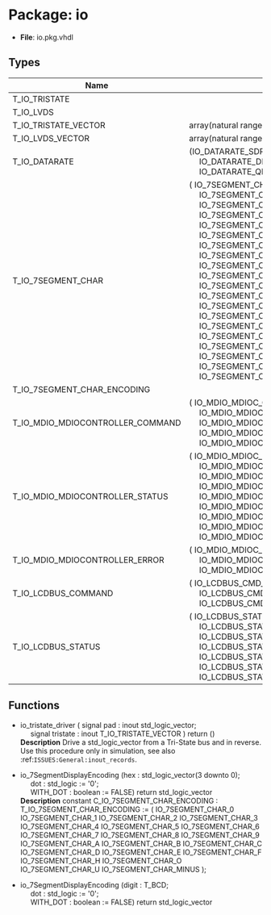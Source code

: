 # Package: io

- **File**: io.pkg.vhdl
## Types

| Name                             | Type                                                                                                                                                                                                                                                                                                                                                                                                                                                                                                                                                                                                                                                                                                                                                                                                                                                                                                                                                                                                                                                                                                                                | Description                                                                                                                                                                  |
| -------------------------------- | ----------------------------------------------------------------------------------------------------------------------------------------------------------------------------------------------------------------------------------------------------------------------------------------------------------------------------------------------------------------------------------------------------------------------------------------------------------------------------------------------------------------------------------------------------------------------------------------------------------------------------------------------------------------------------------------------------------------------------------------------------------------------------------------------------------------------------------------------------------------------------------------------------------------------------------------------------------------------------------------------------------------------------------------------------------------------------------------------------------------------------------- | ---------------------------------------------------------------------------------------------------------------------------------------------------------------------------- |
| T_IO_TRISTATE                    |                                                                                                                                                                                                                                                                                                                                                                                                                                                                                                                                                                                                                                                                                                                                                                                                                                                                                                                                                                                                                                                                                                                                     |                                                                                                                                                                              |
| T_IO_LVDS                        |                                                                                                                                                                                                                                                                                                                                                                                                                                                                                                                                                                                                                                                                                                                                                                                                                                                                                                                                                                                                                                                                                                                                     |                                                                                                                                                                              |
| T_IO_TRISTATE_VECTOR             | array(natural range <>) of T_IO_TRISTATE                                                                                                                                                                                                                                                                                                                                                                                                                                                                                                                                                                                                                                                                                                                                                                                                                                                                                                                                                                                                                                                                                            |  Do not use this type for ``inout`` ports of synthesizable IP cores to drive  values in both directions, see also  :ref:`ISSUES:General:inout_records`.                      |
| T_IO_LVDS_VECTOR                 | array(natural range <>) of T_IO_LVDS                                                                                                                                                                                                                                                                                                                                                                                                                                                                                                                                                                                                                                                                                                                                                                                                                                                                                                                                                                                                                                                                                                |                                                                                                                                                                              |
| T_IO_DATARATE                    | (IO_DATARATE_SDR,<br><span style="padding-left:20px"> IO_DATARATE_DDR,<br><span style="padding-left:20px"> IO_DATARATE_QDR)                                                                                                                                                                                                                                                                                                                                                                                                                                                                                                                                                                                                                                                                                                                                                                                                                                                                                                                                                                                                         |                                                                                                                                                                              |
| T_IO_7SEGMENT_CHAR               | ( IO_7SEGMENT_CHAR_0,<br><span style="padding-left:20px"> IO_7SEGMENT_CHAR_1,<br><span style="padding-left:20px"> IO_7SEGMENT_CHAR_2,<br><span style="padding-left:20px"> IO_7SEGMENT_CHAR_3,<br><span style="padding-left:20px"> IO_7SEGMENT_CHAR_4,<br><span style="padding-left:20px"> IO_7SEGMENT_CHAR_5,<br><span style="padding-left:20px"> IO_7SEGMENT_CHAR_6,<br><span style="padding-left:20px"> IO_7SEGMENT_CHAR_7,<br><span style="padding-left:20px"> IO_7SEGMENT_CHAR_8,<br><span style="padding-left:20px"> IO_7SEGMENT_CHAR_9,<br><span style="padding-left:20px"> IO_7SEGMENT_CHAR_A,<br><span style="padding-left:20px"> IO_7SEGMENT_CHAR_B,<br><span style="padding-left:20px"> IO_7SEGMENT_CHAR_C,<br><span style="padding-left:20px"> IO_7SEGMENT_CHAR_D,<br><span style="padding-left:20px"> IO_7SEGMENT_CHAR_E,<br><span style="padding-left:20px"> IO_7SEGMENT_CHAR_F,<br><span style="padding-left:20px"> IO_7SEGMENT_CHAR_H,<br><span style="padding-left:20px"> IO_7SEGMENT_CHAR_O,<br><span style="padding-left:20px"> IO_7SEGMENT_CHAR_U,<br><span style="padding-left:20px"> IO_7SEGMENT_CHAR_MINUS )  |                                                                                                                                                                              |
| T_IO_7SEGMENT_CHAR_ENCODING      |                                                                                                                                                                                                                                                                                                                                                                                                                                                                                                                                                                                                                                                                                                                                                                                                                                                                                                                                                                                                                                                                                                                                     |                                                                                                                                                                              |
| T_IO_MDIO_MDIOCONTROLLER_COMMAND | ( IO_MDIO_MDIOC_CMD_NONE,<br><span style="padding-left:20px"> IO_MDIO_MDIOC_CMD_CHECK_ADDRESS,<br><span style="padding-left:20px"> IO_MDIO_MDIOC_CMD_READ,<br><span style="padding-left:20px"> IO_MDIO_MDIOC_CMD_WRITE,<br><span style="padding-left:20px"> IO_MDIO_MDIOC_CMD_ABORT )                                                                                                                                                                                                                                                                                                                                                                                                                                                                                                                                                                                                                                                                                                                                                                                                                                               |  MDIOController  ==========================================================================================================================================================  |
| T_IO_MDIO_MDIOCONTROLLER_STATUS  | ( IO_MDIO_MDIOC_STATUS_IDLE,<br><span style="padding-left:20px"> IO_MDIO_MDIOC_STATUS_CHECKING,<br><span style="padding-left:20px"> IO_MDIO_MDIOC_STATUS_CHECK_OK,<br><span style="padding-left:20px"> IO_MDIO_MDIOC_STATUS_CHECK_FAILED,<br><span style="padding-left:20px"> IO_MDIO_MDIOC_STATUS_READING,<br><span style="padding-left:20px"> IO_MDIO_MDIOC_STATUS_READ_COMPLETE,<br><span style="padding-left:20px"> IO_MDIO_MDIOC_STATUS_WRITING,<br><span style="padding-left:20px"> IO_MDIO_MDIOC_STATUS_WRITE_COMPLETE,<br><span style="padding-left:20px"> IO_MDIO_MDIOC_STATUS_ERROR )                                                                                                                                                                                                                                                                                                                                                                                                                                                                                                                                     |                                                                                                                                                                              |
| T_IO_MDIO_MDIOCONTROLLER_ERROR   | ( IO_MDIO_MDIOC_ERROR_NONE,<br><span style="padding-left:20px"> IO_MDIO_MDIOC_ERROR_ADDRESS_NOT_FOUND,<br><span style="padding-left:20px"> IO_MDIO_MDIOC_ERROR_FSM )                                                                                                                                                                                                                                                                                                                                                                                                                                                                                                                                                                                                                                                                                                                                                                                                                                                                                                                                                                |                                                                                                                                                                              |
| T_IO_LCDBUS_COMMAND              | ( IO_LCDBUS_CMD_NONE,<br><span style="padding-left:20px"> IO_LCDBUS_CMD_READ,<br><span style="padding-left:20px"> IO_LCDBUS_CMD_WRITE )                                                                                                                                                                                                                                                                                                                                                                                                                                                                                                                                                                                                                                                                                                                                                                                                                                                                                                                                                                                             |                                                                                                                                                                              |
| T_IO_LCDBUS_STATUS               | ( IO_LCDBUS_STATUS_RESETTING,<br><span style="padding-left:20px"> IO_LCDBUS_STATUS_IDLE,<br><span style="padding-left:20px"> IO_LCDBUS_STATUS_READING,<br><span style="padding-left:20px"> IO_LCDBUS_STATUS_READ_COMPLETE,<br><span style="padding-left:20px"> IO_LCDBUS_STATUS_WRITING,<br><span style="padding-left:20px"> IO_LCDBUS_STATUS_WRITE_COMPLETE,<br><span style="padding-left:20px"> IO_LCDBUS_STATUS_ERROR )                                                                                                                                                                                                                                                                                                                                                                                                                                                                                                                                                                                                                                                                                                          |                                                                                                                                                                              |
## Functions
- io_tristate_driver <font id="function_arguments">( signal pad      : inout std_logic_vector;<br><span style="padding-left:20px"> signal tristate : inout T_IO_TRISTATE_VECTOR ) </font> <font id="function_return">return ()</font>
</br>**Description**
 Drive a std_logic_vector from a Tri-State bus and in reverse.
 Use this procedure only in simulation, see also
 :ref:`ISSUES:General:inout_records`.

- io_7SegmentDisplayEncoding <font id="function_arguments">(hex	: std_logic_vector(3 downto 0);<br><span style="padding-left:20px"> dot : std_logic := '0';<br><span style="padding-left:20px"> WITH_DOT : boolean := FALSE) </font> <font id="function_return">return std_logic_vector </font>
</br>**Description**
constant C_IO_7SEGMENT_CHAR_ENCODING		: T_IO_7SEGMENT_CHAR_ENCODING := (
IO_7SEGMENT_CHAR_0
IO_7SEGMENT_CHAR_1
IO_7SEGMENT_CHAR_2
IO_7SEGMENT_CHAR_3
IO_7SEGMENT_CHAR_4
IO_7SEGMENT_CHAR_5
IO_7SEGMENT_CHAR_6
IO_7SEGMENT_CHAR_7
IO_7SEGMENT_CHAR_8
IO_7SEGMENT_CHAR_9
IO_7SEGMENT_CHAR_A
IO_7SEGMENT_CHAR_B
IO_7SEGMENT_CHAR_C
IO_7SEGMENT_CHAR_D
IO_7SEGMENT_CHAR_E
IO_7SEGMENT_CHAR_F
IO_7SEGMENT_CHAR_H
IO_7SEGMENT_CHAR_O
IO_7SEGMENT_CHAR_U
IO_7SEGMENT_CHAR_MINUS
);

- io_7SegmentDisplayEncoding <font id="function_arguments">(digit	: T_BCD;<br><span style="padding-left:20px"> dot : std_logic := '0';<br><span style="padding-left:20px"> WITH_DOT : boolean := FALSE) </font> <font id="function_return">return std_logic_vector </font>
